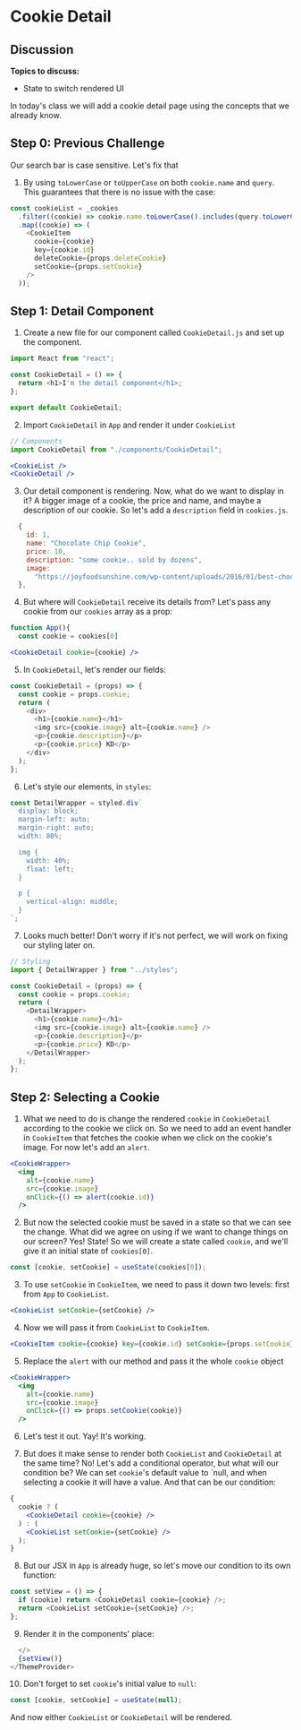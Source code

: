 # Cookie Detail

## Discussion

**Topics to discuss:**

- State to switch rendered UI

In today's class we will add a cookie detail page using the concepts that we already know.

## Step 0: Previous Challenge

Our search bar is case sensitive. Let's fix that

1. By using `toLowerCase` or `toUpperCase` on both `cookie.name` and `query`. This guarantees that there is no issue with the case:

```javascript
const cookieList = _cookies
  .filter((cookie) => cookie.name.toLowerCase().includes(query.toLowerCase()))
  .map((cookie) => (
    <CookieItem
      cookie={cookie}
      key={cookie.id}
      deleteCookie={props.deleteCookie}
      setCookie={props.setCookie}
    />
  ));
```

## Step 1: Detail Component

1. Create a new file for our component called `CookieDetail.js` and set up the component.

```javascript
import React from "react";

const CookieDetail = () => {
  return <h1>I'm the detail component</h1>;
};

export default CookieDetail;
```

2. Import `CookieDetail` in `App` and render it under `CookieList`

```javascript
// Components
import CookieDetail from "./components/CookieDetail";
```

```jsx
<CookieList />
<CookieDetail />

```

3. Our detail component is rendering. Now, what do we want to display in it? A bigger image of a cookie, the price and name, and maybe a description of our cookie. So let's add a `description` field in `cookies.js`.

```javascript
  {
    id: 1,
    name: "Chocolate Chip Cookie",
    price: 10,
    description: "some cookie.. sold by dozens",
    image:
      "https://joyfoodsunshine.com/wp-content/uploads/2016/01/best-chocolate-chip-cookies-recipe-ever-no-chilling-1.jpg"
  },
```

4. But where will `CookieDetail` receive its details from? Let's pass any cookie from our `cookies` array as a prop:

```javascript
function App(){
  const cookie = cookies[0]
```

```jsx
<CookieDetail cookie={cookie} />
```

5. In `CookieDetail`, let's render our fields:

```javascript
const CookieDetail = (props) => {
  const cookie = props.cookie;
  return (
    <div>
      <h1>{cookie.name}</h1>
      <img src={cookie.image} alt={cookie.name} />
      <p>{cookie.description}</p>
      <p>{cookie.price} KD</p>
    </div>
  );
};
```

6. Let's style our elements, in `styles`:

```javascript
const DetailWrapper = styled.div`
  display: block;
  margin-left: auto;
  margin-right: auto;
  width: 80%;

  img {
    width: 40%;
    float: left;
  }

  p {
    vertical-align: middle;
  }
`;
```

7. Looks much better! Don't worry if it's not perfect, we will work on fixing our styling later on.

```javascript
// Styling
import { DetailWrapper } from "../styles";

const CookieDetail = (props) => {
  const cookie = props.cookie;
  return (
    <DetailWrapper>
      <h1>{cookie.name}</h1>
      <img src={cookie.image} alt={cookie.name} />
      <p>{cookie.description}</p>
      <p>{cookie.price} KD</p>
    </DetailWrapper>
  );
};
```

## Step 2: Selecting a Cookie

1. What we need to do is change the rendered `cookie` in `CookieDetail` according to the cookie we click on. So we need to add an event handler in `CookieItem` that fetches the cookie when we click on the cookie's image. For now let's add an `alert`.

```jsx
<CookieWrapper>
  <img
    alt={cookie.name}
    src={cookie.image}
    onClick={() => alert(cookie.id)}
  />
```

2. But now the selected cookie must be saved in a state so that we can see the change. What did we agree on using if we want to change things on our screen? Yes! State! So we will create a state called `cookie`, and we'll give it an initial state of `cookies[0]`.

```javascript
const [cookie, setCookie] = useState(cookies[0]);
```

3. To use `setCookie` in `CookieItem`, we need to pass it down two levels: first from `App` to `CookieList`.

```jsx
<CookieList setCookie={setCookie} />
```

4. Now we will pass it from `CookieList` to `CookieItem`.

```jsx
<CookieItem cookie={cookie} key={cookie.id} setCookie={props.setCookie} />
```

5. Replace the `alert` with our method and pass it the whole `cookie` object

```jsx
<CookieWrapper>
  <img
    alt={cookie.name}
    src={cookie.image}
    onClick={() => props.setCookie(cookie)}
  />
```

6. Let's test it out. Yay! It's working.

7. But does it make sense to render both `CookieList` and `CookieDetail` at the same time? No! Let's add a conditional operator, but what will our condition be? We can set `cookie`'s default value to `null, and when selecting a cookie it will have a value. And that can be our condition:

```jsx
{
  cookie ? (
    <CookieDetail cookie={cookie} />
  ) : (
    <CookieList setCookie={setCookie} />
  );
}
```

8. But our JSX in `App` is already huge, so let's move our condition to its own function:

```javascript
const setView = () => {
  if (cookie) return <CookieDetail cookie={cookie} />;
  return <CookieList setCookie={setCookie} />;
};
```

9. Render it in the components' place:

```jsx
  </>
  {setView()}
</ThemeProvider>
```

10. Don't forget to set `cookie`'s initial value to `null`:

```javascript
const [cookie, setCookie] = useState(null);
```

And now either `CookieList` or `CookieDetail` will be rendered.
